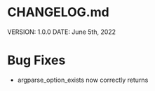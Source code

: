 # CHANGELOG.md

VERSION: 1.0.0
DATE: June 5th, 2022

# Bug Fixes
- argparse_option_exists now correctly returns
